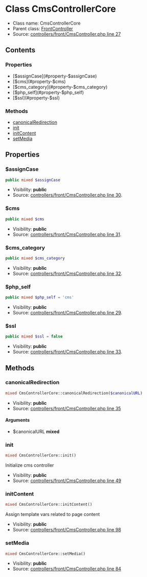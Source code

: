 Class CmsControllerCore
=====================





* Class name: CmsControllerCore
* Parent class: [FrontController](class.FrontControllerCore.md)
* Source: [controllers/front/CmsController.php line 27](https://github.com/PrestaShop/PrestaShop/blob/1.6.0.2/controllers/front/CmsController.php#L27)


Contents
--------


### Properties

* [$assignCase](#property-$assignCase)
* [$cms](#property-$cms)
* [$cms_category](#property-$cms_category)
* [$php_self](#property-$php_self)
* [$ssl](#property-$ssl)

### Methods

* [canonicalRedirection](#method-canonicalRedirection)
* [init](#method-init)
* [initContent](#method-initContent)
* [setMedia](#method-setMedia)




Properties
----------


### <a name="property-$assignCase"></a>$assignCase

```php
public mixed $assignCase
```





* Visibility: **public**
* Source: [controllers/front/CmsController.php line 30](https://github.com/PrestaShop/PrestaShop/blob/1.6.0.2/controllers/front/CmsController.php#L30).


### <a name="property-$cms"></a>$cms

```php
public mixed $cms
```





* Visibility: **public**
* Source: [controllers/front/CmsController.php line 31](https://github.com/PrestaShop/PrestaShop/blob/1.6.0.2/controllers/front/CmsController.php#L31).


### <a name="property-$cms_category"></a>$cms_category

```php
public mixed $cms_category
```





* Visibility: **public**
* Source: [controllers/front/CmsController.php line 32](https://github.com/PrestaShop/PrestaShop/blob/1.6.0.2/controllers/front/CmsController.php#L32).


### <a name="property-$php_self"></a>$php_self

```php
public mixed $php_self = 'cms'
```





* Visibility: **public**
* Source: [controllers/front/CmsController.php line 29](https://github.com/PrestaShop/PrestaShop/blob/1.6.0.2/controllers/front/CmsController.php#L29).


### <a name="property-$ssl"></a>$ssl

```php
public mixed $ssl = false
```





* Visibility: **public**
* Source: [controllers/front/CmsController.php line 33](https://github.com/PrestaShop/PrestaShop/blob/1.6.0.2/controllers/front/CmsController.php#L33).


Methods
-------


### <a name="method-canonicalRedirection"></a>canonicalRedirection

```php
mixed CmsControllerCore::canonicalRedirection($canonicalURL)
```





* Visibility: **public**
* Source: [controllers/front/CmsController.php line 35](https://github.com/PrestaShop/PrestaShop/blob/1.6.0.2/controllers/front/CmsController.php#L35)


#### Arguments
* $canonicalURL **mixed**



### <a name="method-init"></a>init

```php
mixed CmsControllerCore::init()
```

Initialize cms controller



* Visibility: **public**
* Source: [controllers/front/CmsController.php line 49](https://github.com/PrestaShop/PrestaShop/blob/1.6.0.2/controllers/front/CmsController.php#L49)




### <a name="method-initContent"></a>initContent

```php
mixed CmsControllerCore::initContent()
```

Assign template vars related to page content



* Visibility: **public**
* Source: [controllers/front/CmsController.php line 98](https://github.com/PrestaShop/PrestaShop/blob/1.6.0.2/controllers/front/CmsController.php#L98)




### <a name="method-setMedia"></a>setMedia

```php
mixed CmsControllerCore::setMedia()
```





* Visibility: **public**
* Source: [controllers/front/CmsController.php line 84](https://github.com/PrestaShop/PrestaShop/blob/1.6.0.2/controllers/front/CmsController.php#L84)



